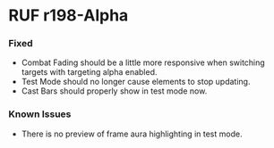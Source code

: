# RUF r198-Alpha
### Fixed
* Combat Fading should be a little more responsive when switching targets with targeting alpha enabled.
* Test Mode should no longer cause elements to stop updating.
* Cast Bars should properly show in test mode now.

### Known Issues
* There is no preview of frame aura highlighting in test mode.